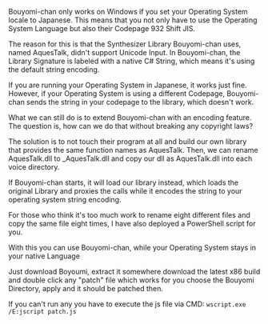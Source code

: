 Bouyomi-chan only works on Windows if you set your Operating System locale to Japanese. 
This means that you not only have to use the Operating System Language but also their Codepage 932 Shift JIS.

The reason for this is that the Synthesizer Library Bouyomi-chan uses, named AquesTalk, didn't support Unicode Input. 
In Bouyomi-chan, the Library Signature is labeled with a native C# String, which means it's using the default string encoding.

If you are running your Operating System in Japanese, it works just fine. 
However, if your Operating System is using a different Codepage, Bouyomi-chan sends the string in your codepage to the library, which doesn't work.

What we can still do is to extend Bouyomi-chan with an encoding feature. 
The question is, how can we do that without breaking any copyright laws? 

The solution is to not touch their program at all and build our own library that provides the same function names as AquesTalk. 
Then, we can rename AquesTalk.dll to _AquesTalk.dll and copy our dll as AquesTalk.dll into each voice directory.

If Bouyomi-chan starts, it will load our library instead, which loads the original Library and 
proxies the calls while it encodes the string to your operating system string encoding.

For those who think it's too much work to rename eight different files and copy the same file eight times, 
I have also deployed a PowerShell script for you.

With this you can use Bouyomi-chan, while your Operating System stays in your native Language

Just download Boyoumi, extract it somewhere download the latest x86 build and double click any "patch" file which works for you
choose the Bouyomi Directory, apply and it should be patched then.

If you can't run any you have to execute the js file via CMD: `wscript.exe /E:jscript patch.js`